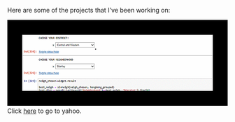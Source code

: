 Here are some of the projects that I've been working on:

<img src="gif1.gif" alt="Italian Trulli">
Click <a href="hey1.md">here</a> to go to yahoo.
